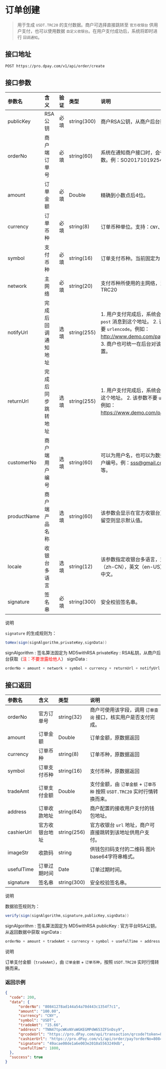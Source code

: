 # 订单创建

> 用于生成 `USDT.TRC20` 的支付数据。商户可选择直接跳转至 `官方收银台` 供用户支付，也可以使用数据 `自定义收银台`。在用户支付成功后，系统将即时进行 `回调通知`。



## 接口地址

```bash
POST https://pro.dpay.com/v1/api/order/create
```



## 接口参数

| 参数名      | 含义               | 验证 | 类型        | 说明                                                         |
| :---------- | :----------------- | :--- | :---------- | :----------------------------------------------------------- |
| publicKey   | RSA 公钥           | 必填 | string(300) | 商户RSA公钥，从商户后台获取。                                |
| orderNo     | 商户端订单号       | 必填 | string(60)  | 系统在通知商户接口时，会带上这个参数。例：SO201710192541。   |
| amount      | 订单金额           | 必填 | Double      | 精确到小数点后4位。                                          |
| currency    | 订单币种           | 必填 | string(8)   | 订单币种单位。支持：`CNY`、`USD`。                           |
| symbol      | 支付币种           | 必填 | string(16)  | 订单支付币种。当前固定为 `USDT`。                            |
| network     | 主网络             | 必填 | string(20)  | 支付币种所使用的主网络，当前固定为 TRC20                     |
| notifyUrl   | 完成后回调通知地址 | 选填 | string(255) | 1. 用户支付完成后，系统会发送一个 `post` 消息到这个地址。 2. 该参数不需要 `urlencode`。例如：http://www.demo.com/pay_notify。 3. 商户也可统一在后台对该参数进行配置。 |
| returnUrl   | 完成后同步跳转地址 | 选填 | string(255) | 1. 用户支付完成后，系统会自动跳转到这个地址。 2. 该参数不要 `urlencode`。例如：https://www.demo.com/pay_return。 |
| customerNo  | 商户端用户编号     | 选填 | string(60)  | 可以为用户名，也可以为数据库中的用户编号。例：sss@gmail.com，xxx等。 |
| productName | 商户端产品名称     | 选填 | string(60)  | 该参数会显示在官方收银台页面顶部，留空则显示默认值。         |
| locale      | 收银台多语言       | 选填 | string(12)  | 该参数指定收银台多语言，支持：中文（zh-CN），英文（en-US），默认为中文。 |
| signature   | 签名串             | 必填 | string(300) | 安全校验签名串。                                             |

说明

`signature` 的生成规则为：
```java
toHex(sign(signAlgorithm,privateKey,signData))
```
signAlgorithm : 签名算法固定为 MD5withRSA 
privateKey : RSA私钥，从商户后台获取（<font color=red>注：不要泄露给他人</font>）
signData :  

```java
orderNo + amount + network + symbol + currency + returnUrl + notifyUrl + customerNo + productName //组装顺序严格按照该顺序连接，服务端会根据该顺序进行验签
```



## 接口返回

| 参数名     | 含义           | 类型        | 说明                                                         |
| :--------- | :------------- | :---------- | :----------------------------------------------------------- |
| orderNo    | 官方订单号     | string(32)  | 商户可使用该字段，调用 `订单查询` 接口，核实用户是否支付完成。 |
| amount     | 订单金额       | Double      | 订单金额，原数据返回                                         |
| currency   | 订单币种       | string(8)   | 订单币种，原数据返回                                         |
| symbol     | 订单支付币种   | string(16)  | 支付币种，原数据返回                                         |
| tradeAmt   | 订单支付金额   | Double      | 支付金额，由 `订单金额` + `订单币种` 按照 `USDT.TRC20` 实时行情转换而来。 |
| address    | 订单收款地址   | string(64)  | 商户配置的接收用户支付的钱包地址。                           |
| cashierUrl | 官方收银台地址 | string(256) | 官方收银台 `url` 地址，商户可直接跳转到该地址供用户支付。    |
| imageStr   | 收款码         | string      | 供钱包扫码支付的二维码 图片base64字符串格式。                |
| usefulTime | 订单过期时间   | Date        | 订单过期时间。                                               |
| signature  | 签名串         | string(300) | 安全校验签名串。                                             |

说明

数据验签规则为：

```java
verify(sign(signAlgorithm,signature,publicKey,signData))
```

signAlgorithm : 签名算法固定为 MD5withRSA 
publicKey : 官方平台RSA公钥，从返回数据中获取
signData :  

```java
orderNo + amount + tradeAmt + currency + symbol + usefulTime + address + imageStr + cashierUrl //组装顺序严格按照该顺序连接，dPay服务端签名顺序
```

说明

订单支付金额（`tradeAmt`），由 `订单金额` + `订单币种`，按照 `USDT.TRC20` 实时行情转换而来。



### 返回示例

```json
{
  "code": 200,
  "data": {
      "orderNo": "80841278ad144a54a70d443c1354f7c1",
      "amount": "100.00",
      "currency": "CNY",
      "symbol": "USDT",
      "tradeAmt": "15.66",
      "address": "TNN47tpcWKoNYuWGKEGMPdW653ZFSnDsy9",
      "qrcodeUrl": "https://pro.dPay.com/api/transaction/qrcode?token=80841278ad144a54a70d443c1354f7c1",
      "cashierUrl": "https://pro.dPay.com/v1/api/order/pay?orderNo=80841278ad144a54a70d443c1354f7c1",
      "signature": "49acae00de1a6e003e2010a5563249db",
      "usefulTime": 1800,
  },
  "success": true
}
```
